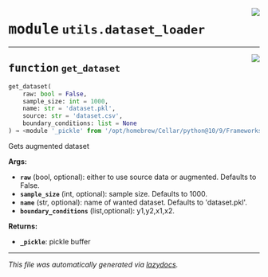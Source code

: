 <!-- markdownlint-disable -->

<a href="../utils/dataset_loader.py#L0"><img align="right" style="float:right;" src="https://img.shields.io/badge/-source-cccccc?style=flat-square"></a>

# <kbd>module</kbd> `utils.dataset_loader`





---

<a href="../utils/dataset_loader.py#L9"><img align="right" style="float:right;" src="https://img.shields.io/badge/-source-cccccc?style=flat-square"></a>

## <kbd>function</kbd> `get_dataset`

```python
get_dataset(
    raw: bool = False,
    sample_size: int = 1000,
    name: str = 'dataset.pkl',
    source: str = 'dataset.csv',
    boundary_conditions: list = None
) → <module '_pickle' from '/opt/homebrew/Cellar/python@10/9/Frameworks/framework/Versions/10/lib/10/lib-dynload/cpython-310-so'>
```

Gets augmented dataset 



**Args:**
 
 - <b>`raw`</b> (bool, optional):  either to use source data or augmented. Defaults to False. 
 - <b>`sample_size`</b> (int, optional):  sample size. Defaults to 1000. 
 - <b>`name`</b> (str, optional):  name of wanted dataset. Defaults to 'dataset.pkl'. 
 - <b>`boundary_conditions`</b> (list,optional):  y1,y2,x1,x2. 

**Returns:**
 
 - <b>`_pickle`</b>:  pickle buffer 




---

_This file was automatically generated via [lazydocs](https://github.com/ml-tooling/lazydocs)._
